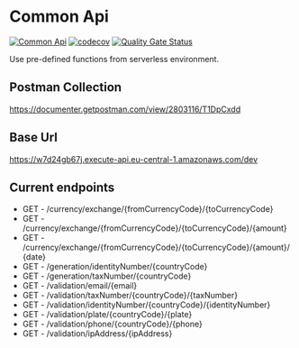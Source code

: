 # Common Api

[![Common Api](https://circleci.com/gh/CommonFunctions/common-api.svg?style=svg&circle-token=c0fc8dd0db5c9af0e9c1e9b083a96e9b6f60217c)](https://circleci.com/gh/CommonFunctions/common-api) [![codecov](https://codecov.io/gh/CommonFunctions/common-api/branch/master/graph/badge.svg)](https://codecov.io/gh/CommonFunctions/common-api) [![Quality Gate Status](https://sonarcloud.io/api/project_badges/measure?project=CommonFunctions_common-api&metric=alert_status)](https://sonarcloud.io/dashboard?id=CommonFunctions_common-api)

Use pre-defined functions from serverless environment.

## Postman Collection

https://documenter.getpostman.com/view/2803116/T1DpCxdd

## Base Url

https://w7d24gb67j.execute-api.eu-central-1.amazonaws.com/dev

## Current endpoints

- GET - /currency/exchange/{fromCurrencyCode}/{toCurrencyCode}
- GET - /currency/exchange/{fromCurrencyCode}/{toCurrencyCode}/{amount}
- GET - /currency/exchange/{fromCurrencyCode}/{toCurrencyCode}/{amount}/{date}
- GET - /generation/identityNumber/{countryCode}
- GET - /generation/taxNumber/{countryCode}
- GET - /validation/email/{email}
- GET - /validation/taxNumber/{countryCode}/{taxNumber}
- GET - /validation/identityNumber/{countryCode}/{identityNumber}
- GET - /validation/plate/{countryCode}/{plate}
- GET - /validation/phone/{countryCode}/{phone}
- GET - /validation/ipAddress/{ipAddress}
